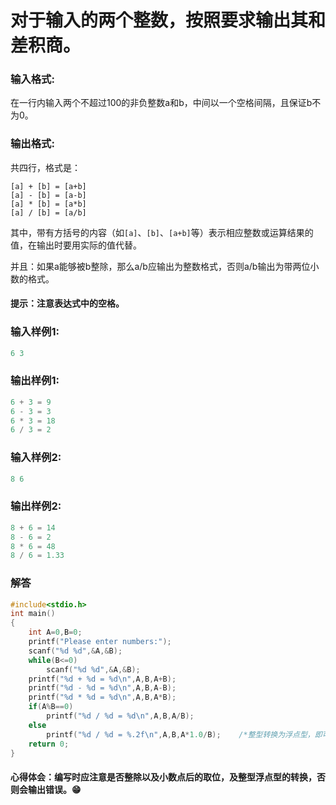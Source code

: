 # 对于输入的两个整数，按照要求输出其和差积商。
### 输入格式:
在一行内输入两个不超过100的非负整数a和b，中间以一个空格间隔，且保证b不为0。
### 输出格式:
共四行，格式是：
```
[a] + [b] = [a+b]
[a] - [b] = [a-b]
[a] * [b] = [a*b]
[a] / [b] = [a/b]
```
其中，带有方括号的内容（如`[a]`、`[b]`、`[a+b]`等）表示相应整数或运算结果的值，在输出时要用实际的值代替。

并且：如果a能够被b整除，那么a/b应输出为整数格式，否则a/b输出为带两位小数的格式。

#### 提示：注意表达式中的空格。
### 输入样例1:
```C
6 3
```
### 输出样例1:
```C
6 + 3 = 9
6 - 3 = 3
6 * 3 = 18
6 / 3 = 2
```
### 输入样例2:
```C
8 6
```
### 输出样例2:
```C
8 + 6 = 14
8 - 6 = 2
8 * 6 = 48
8 / 6 = 1.33
```
### 解答
```C
#include<stdio.h>
int main()
{
    int A=0,B=0;
    printf("Please enter numbers:");
    scanf("%d %d",&A,&B);
    while(B<=0)
        scanf("%d %d",&A,&B);
    printf("%d + %d = %d\n",A,B,A+B);
    printf("%d - %d = %d\n",A,B,A-B);
    printf("%d * %d = %d\n",A,B,A*B);
    if(A%B==0)
        printf("%d / %d = %d\n",A,B,A/B);
    else
        printf("%d / %d = %.2f\n",A,B,A*1.0/B);    /*整型转换为浮点型，即可取小数点后两位*/
    return 0;
}
```
#### 心得体会：编写时应注意是否整除以及小数点后的取位，及整型浮点型的转换，否则会输出错误。:grin:

